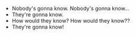 - Nobody's gonna know. Nobody's gonna know...
- They're gonna know.
- How would they know? How would they know??
- They're gonna know!